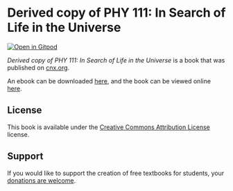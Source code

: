 # Derived copy of PHY 111: In Search of Life in the Universe

[![Open in Gitpod](https://gitpod.io/button/open-in-gitpod.svg)](https://gitpod.io/from-referrer/)

_Derived copy of PHY 111: In Search of Life in the Universe_ is a book that was published on [cnx.org](https://cnx.org/).

An ebook can be downloaded [here](https://github.com/cnx-user-books/cnxbook-derived-copy-of-phy-111-in-search-of-life-in-the-universe/releases/latest), and the book can be viewed online [here](https://github.com/cnx-user-books/cnxbook-derived-copy-of-phy-111-in-search-of-life-in-the-universe/releases/latest).

## License
This book is available under the [Creative Commons Attribution License](./LICENSE) license.

## Support
If you would like to support the creation of free textbooks for students, your [donations are welcome](https://riceconnect.rice.edu/donation/support-openstax-banner).
